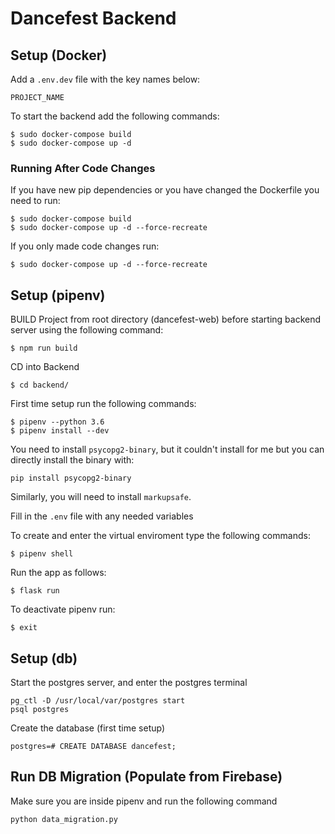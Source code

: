 # Dancefest Backend

## Setup (Docker)

Add a `.env.dev` file with the key names below:
```
PROJECT_NAME
```

To start the backend add the following commands:

```
$ sudo docker-compose build
$ sudo docker-compose up -d
```

### Running After Code Changes

If you have new pip dependencies or you have changed the Dockerfile you need to run:
```
$ sudo docker-compose build
$ sudo docker-compose up -d --force-recreate
```

If you only made code changes run:
```
$ sudo docker-compose up -d --force-recreate
```

## Setup (pipenv)

BUILD Project from root directory (dancefest-web) before starting backend server using the following command:
```
$ npm run build
```

CD into Backend
```
$ cd backend/
```

First time setup run the following commands:
```
$ pipenv --python 3.6
$ pipenv install --dev
```

You need to install `psycopg2-binary`, but it couldn't install for me but you can directly install the binary with:

```
pip install psycopg2-binary
```

Similarly, you will need to install `markupsafe`.  

Fill in the `.env` file with any needed variables

To create and enter the virtual enviroment type the following commands:
```
$ pipenv shell
```

Run the app as follows:
```
$ flask run
```

To deactivate pipenv run:
```
$ exit
```

## Setup (db)

Start the postgres server, and enter the postgres terminal

```
pg_ctl -D /usr/local/var/postgres start
psql postgres
```

Create the database (first time setup)

```
postgres=# CREATE DATABASE dancefest;
```

## Run DB Migration (Populate from Firebase)

Make sure you are inside pipenv and run the following command
```
python data_migration.py
```